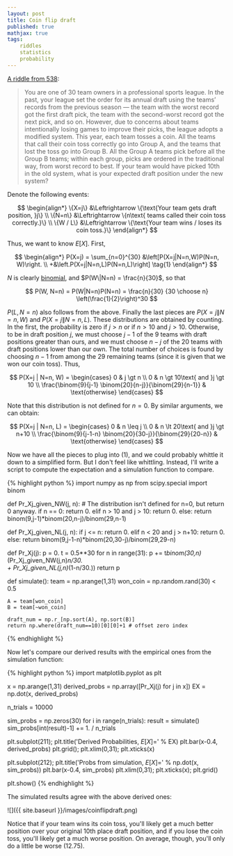 ```yaml
---
layout: post
title: Coin flip draft
published: true
mathjax: true
tags:
    riddles
    statistics
    probability
---
```


[A riddle from 538](http://fivethirtyeight.com/features/how-high-can-count-von-count-count/):

> You are one of 30 team owners in a professional sports league. In the past, your league set the order for its annual draft using the teams’ records from the previous season — the team with the worst record got the first draft pick, the team with the second-worst record got the next pick, and so on. However, due to concerns about teams intentionally losing games to improve their picks, the league adopts a modified system. This year, each team tosses a coin. All the teams that call their coin toss correctly go into Group A, and the teams that lost the toss go into Group B. All the Group A teams pick before all the Group B teams; within each group, picks are ordered in the traditional way, from worst record to best. If your team would have picked 10th in the old system, what is your expected draft position under the new system?

Denote the following events:

$$
\begin{align*}
    \{X=j\} &\Leftrightarrow \{\text{Your team gets draft position, }j\} \\
    \{N=n\} &\Leftrightarrow \{n\text{ teams called their coin toss correctly.}\} \\
    \{W / L\} &\Leftrightarrow \{\text{Your team wins / loses its coin toss.}\}
\end{align*}
$$

Thus, we want to know $E[X]$. First,

$$
\begin{align*}
    P(X=j) = \sum_{n=0}^{30} &\left[P(X=j|N=n,W)P(N=n, W)\right. \\
                            +&\left.P(X=j|N=n,L)P(N=n,L)\right] \tag{1}
\end{align*}
$$

$N$ is clearly [binomial](https://en.wikipedia.org/wiki/Binomial_distribution), and $P(W\|N=n) = \frac{n}{30}$, so that

$$
    P(W, N=n) = P(W|N=n)P(N=n) = \frac{n}{30} {30 \choose n} \left(\frac{1}{2}\right)^30
$$

$P(L,N=n)$ also follows from the above. Finally the last pieces are $P(X=j\|N=n,W)$ and $P(X=j\|N=n,L)$. These distributions are obtained by counting. In the first, the probability is zero if $j \gt n$ or if $n \gt 10$ and $j \gt 10$. Otherwise, to be in draft position $j$, we must choose $j-1$ of the 9 teams with draft positions greater than ours, and we must choose $n-j$ of the 20 teams with draft positions lower than our own. The total number of choices is found by choosing $n-1$ from among the 29 remaining teams (since it is given that we won our coin toss). Thus,

$$
    P(X=j | N=n, W) =
    \begin{cases}
        0 & j \gt n \\
        0 & n \gt 10\text{ and }j \gt 10 \\
        \frac{\binom{9}{j-1} \binom{20}{n-j}}{\binom{29}{n-1}} & \text{otherwise}
    \end{cases}
$$

Note that this distribution is not defined for $n=0$. By similar arguments, we can obtain:

$$
    P(X=j | N=n, L) =
    \begin{cases}
        0 & n \leq j \\
        0 & n \lt 20\text{ and }j \gt n+10 \\
        \frac{\binom{9}{j-1-n} \binom{20}{30-j}}{\binom{29}{20-n}} & \text{otherwise}
    \end{cases}
$$

Now we have all the pieces to plug into $(1)$, and we could probably whittle it down to a simplified form. But I don't feel like whittling. Instead, I'll write a script to compute the expectation and a simulation function to compare.


{% highlight python %}
import numpy as np
from scipy.special import binom

def Pr_Xj_given_NW(j, n):
    # The distribution isn't defined for n=0, but return 0 anyway.
    if n == 0:
        return 0.
    elif n > 10 and j > 10:
        return 0.
    else:
        return binom(9,j-1)*binom(20,n-j)/binom(29,n-1)

def Pr_Xj_given_NL(j, n):
    if j <= n:
        return 0.
    elif n < 20 and j > n+10:
        return 0.
    else:
        return binom(9,j-1-n)*binom(20,30-j)/binom(29,29-n)

def Pr_Xj(j):
    p = 0.
    t = 0.5**30
    for n in range(31):
        p += t*binom(30,n)*(Pr_Xj_given_NW(j,n)*n/30.\
                          + Pr_Xj_given_NL(j,n)*(1-n/30.))
    return p

def simulate():
    team = np.arange(1,31)
    won_coin = np.random.rand(30) < 0.5

    A = team[won_coin]
    B = team[~won_coin]

    draft_num = np.r_[np.sort(A), np.sort(B)]
    return np.where(draft_num==10)[0][0]+1 # offset zero index
{% endhighlight %}

Now let's compare our derived results with the empirical ones from the simulation function:

{% highlight python %}
import matplotlib.pyplot as plt

x = np.arange(1,31)
derived_probs = np.array([Pr_Xj(j) for j in x])
EX = np.dot(x, derived_probs)

n_trials = 10000

sim_probs = np.zeros(30)
for i in range(n_trials):
    result = simulate()
    sim_probs[int(result)-1] += 1. / n_trials


plt.subplot(211); plt.title('Derived Probabilities, $E[X] = %.2f$' % EX)
plt.bar(x-0.4, derived_probs)
plt.grid(); plt.xlim(0,31); plt.xticks(x)

plt.subplot(212); plt.title('Probs from simulation, $E[X] = %.2f$' % np.dot(x, sim_probs))
plt.bar(x-0.4, sim_probs)
plt.xlim(0,31); plt.xticks(x); plt.grid()

plt.show()
{% endhighlight %}

The simulated results agree with the above derived ones:

![]({{ site.baseurl }}/images/coinflipdraft.png)

Notice that if your team wins its coin toss, you'll likely get a much better position over your original 10th place draft position, and if you lose the coin toss, you'll likely get a much worse position. On average, though, you'll only do a little be worse (12.75).
